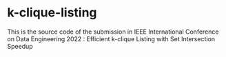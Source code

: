 # k-clique-listing

This is the source code of the submission in IEEE International Conference on Data Engineering 2022 : Efficient k-clique Listing with Set Intersection Speedup